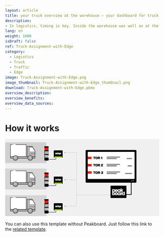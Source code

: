 ```yaml
---
layout: article
title: your truck overview at the warehouse – your dashboard for truck assignment with Peakboard Edge
description: 
- In logistics, timing is key. Inside the warehouse was well as at the goods receipt. With this template you can assign different trucks to a certain gate at the goods receipt during a certain time window via the Peakboard web interface. There you can save and add There you can save and add If more than 7 gates are entered, the display automatically switches to the next page. Load your visualization on the Peakboard Box and open the web interface to manage the gates and trucks. The traffic lights of the visualization are linked to individual Peakboard Edges. If you store Peakboard Edge in the data source of the visualization, the status can be displayed to the driver directly at the gate using a normal traffic light. This shortens waiting times for the suppliers and speeds up the unloading. Download the template now, for more efficient logistics processes. Download now and easily improve your delivery reliability and logistics processes.
lang: en
weight: 1000
isDraft: false
ref: Truck-Assignment-with-Edge
category:
  - Logistics
  - Truck
  - Traffic
  - Edge
image: Truck-Assignment-with-Edge.png
image_thumbnail: Truck-Assignment-with-Edge_thumbnail.png
download: Truck-Assignment-with-Edge.pbmx
overview_description:
overview_benefits:
overview_data_sources:
---
```

# How it works

![image_live](edge-use-case-logistics.gif)


You can also use this template without Peakboard. Just follow this link to the [related template](https://templates.peakboard.com/Truck-Assignment-Dashboard/en).